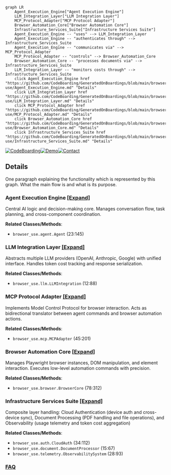 ```mermaid
graph LR
    Agent_Execution_Engine["Agent Execution Engine"]
    LLM_Integration_Layer["LLM Integration Layer"]
    MCP_Protocol_Adapter["MCP Protocol Adapter"]
    Browser_Automation_Core["Browser Automation Core"]
    Infrastructure_Services_Suite["Infrastructure Services Suite"]
    Agent_Execution_Engine -- "uses" --> LLM_Integration_Layer
    Agent_Execution_Engine -- "authenticates through" --> Infrastructure_Services_Suite
    Agent_Execution_Engine -- "communicates via" --> MCP_Protocol_Adapter
    MCP_Protocol_Adapter -- "controls" --> Browser_Automation_Core
    Browser_Automation_Core -- "processes documents via" --> Infrastructure_Services_Suite
    LLM_Integration_Layer -- "monitors costs through" --> Infrastructure_Services_Suite
    click Agent_Execution_Engine href "https://github.com/CodeBoarding/GeneratedOnBoardings/blob/main/browser-use/Agent_Execution_Engine.md" "Details"
    click LLM_Integration_Layer href "https://github.com/CodeBoarding/GeneratedOnBoardings/blob/main/browser-use/LLM_Integration_Layer.md" "Details"
    click MCP_Protocol_Adapter href "https://github.com/CodeBoarding/GeneratedOnBoardings/blob/main/browser-use/MCP_Protocol_Adapter.md" "Details"
    click Browser_Automation_Core href "https://github.com/CodeBoarding/GeneratedOnBoardings/blob/main/browser-use/Browser_Automation_Core.md" "Details"
    click Infrastructure_Services_Suite href "https://github.com/CodeBoarding/GeneratedOnBoardings/blob/main/browser-use/Infrastructure_Services_Suite.md" "Details"
```

[![CodeBoarding](https://img.shields.io/badge/Generated%20by-CodeBoarding-9cf?style=flat-square)](https://github.com/CodeBoarding/GeneratedOnBoardings)[![Demo](https://img.shields.io/badge/Try%20our-Demo-blue?style=flat-square)](https://www.codeboarding.org/demo)[![Contact](https://img.shields.io/badge/Contact%20us%20-%20contact@codeboarding.org-lightgrey?style=flat-square)](mailto:contact@codeboarding.org)

## Details

One paragraph explaining the functionality which is represented by this graph. What the main flow is and what is its purpose.

### Agent Execution Engine [[Expand]](./Agent_Execution_Engine.md)
Central AI logic and decision-making core. Manages conversation flow, task planning, and cross-component coordination.


**Related Classes/Methods**:

- `browser_use.agent.Agent` (23:145)


### LLM Integration Layer [[Expand]](./LLM_Integration_Layer.md)
Abstracts multiple LLM providers (OpenAI, Anthropic, Google) with unified interface. Handles token cost tracking and response serialization.


**Related Classes/Methods**:

- `browser_use.llm.LLMIntegration` (12:88)


### MCP Protocol Adapter [[Expand]](./MCP_Protocol_Adapter.md)
Implements Model Control Protocol for browser interaction. Acts as bidirectional translator between agent commands and browser automation actions.


**Related Classes/Methods**:

- `browser_use.mcp.MCPAdapter` (45:201)


### Browser Automation Core [[Expand]](./Browser_Automation_Core.md)
Manages Playwright browser instances, DOM manipulation, and element interaction. Executes low-level automation commands with precision.


**Related Classes/Methods**:

- `browser_use.browser.BrowserCore` (78:312)


### Infrastructure Services Suite [[Expand]](./Infrastructure_Services_Suite.md)
Composite layer handling: Cloud Authentication (device auth and cross-device sync), Document Processing (PDF handling and file operations), and Observability (usage telemetry and token cost aggregation)


**Related Classes/Methods**:

- `browser_use.auth.CloudAuth` (34:112)
- `browser_use.document.DocumentProcessor` (15:67)
- `browser_use.telemetry.ObservabilitySystem` (28:93)




### [FAQ](https://github.com/CodeBoarding/GeneratedOnBoardings/tree/main?tab=readme-ov-file#faq)